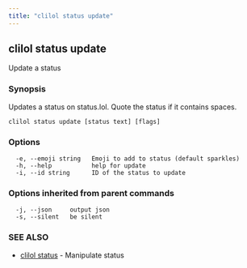 ```yaml
---
title: "clilol status update"
---
```

## clilol status update

Update a status

### Synopsis

Updates a status on status.lol. Quote the status if it contains spaces.

```
clilol status update [status text] [flags]
```

### Options

```
  -e, --emoji string   Emoji to add to status (default sparkles)
  -h, --help           help for update
  -i, --id string      ID of the status to update
```

### Options inherited from parent commands

```
  -j, --json     output json
  -s, --silent   be silent
```

### SEE ALSO

* [clilol status](clilol_status.md)	 - Manipulate status

